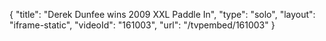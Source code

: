 {
    "title": "Derek Dunfee wins 2009 XXL Paddle In",
    "type": "solo",
    "layout": "iframe-static",
    "videoId": "161003",
    "url": "\/tvpembed\/161003"
}